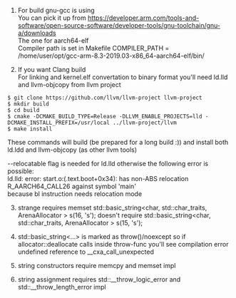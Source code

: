 1. For build gnu-gcc is using   
You can pick it up from https://developer.arm.com/tools-and-software/open-source-software/developer-tools/gnu-toolchain/gnu-a/downloads  
The one for aarch64-elf  
Compiler path is set in Makefile COMPILER_PATH = /home/user/opt/gcc-arm-8.3-2019.03-x86_64-aarch64-elf/bin/  

2. If you want Clang build  
For linking and kernel.elf convertation to binary format you'll need ld.lld and llvm-objcopy from llvm project  

```
$ git clone https://github.com/llvm/llvm-project llvm-project
$ mkdir build
$ cd build
$ cmake -DCMAKE_BUILD_TYPE=Release -DLLVM_ENABLE_PROJECTS=lld -DCMAKE_INSTALL_PREFIX=/usr/local ../llvm-project/llvm
$ make install
```
These commands will build (be prepared for a long build :)) and install both ld.ldd and llvm-objcopy (as other llvm tools)

--relocatable flag is needed for ld.lld otherwise the following error is possible:  
ld.lld: error: start.o:(.text.boot+0x34): has non-ABS relocation R_AARCH64_CALL26 against symbol 'main'  
because bl instruction needs relocation mode

3. strange 
requires memset
std::basic_string<char, std::char_traits<char>, ArenaAllocator<char> > s(16, 's');
doesn't require
std::basic_string<char, std::char_traits<char>, ArenaAllocator<char> > s(15, 's');

4. std::basic_string<...> is marked as throw()/noexcept
so if allocator::deallocate calls inside throw-func you'll see compilation error
undefined reference to __cxa_call_unexpected

5. string constructors require memcpy and memset impl
6. string assignment requires std::__throw_logic_error and std::__throw_length_error impl



